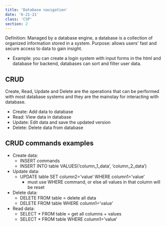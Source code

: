 ```yaml
---
title: 'Database navigation'
date: '6-21-21'
class: 'CSP'
section: 2
---
```


Definition: Managed by a database engine, a database is a collection of organized information stored in a system.
Purpose: allows users' fast and secure access to data to gain insight. 
* Example: you can create a login system with input forms in the html and database for backend, databases can sort and filter user data. 

## CRUD 
Create, Read, Update and Delete are the operations that can be performed with most database systems and they are the mainstay for interacting with database.
* Create: Add data to database
* Read: View data in database 
* Update: Edit data and save the updated version
* Delete: Delete data from database

## CRUD commands examples
* Create data:
  - INSERT commands
  - INSERT INTO table VALUES(‘column_1_data’, ‘column_2_data’)
* Update data:
  - UPDATE table SET column2=’value’ WHERE column1=’value’
    - must use WHERE command, or else all values in that column will be reset
* Delete data: 
  - DELETE FROM table = delete all data
  - DELETE FROM table WHERE column1=’value’
* Read data: 
  - SELECT * FROM table = get all columns + values
  - SELECT * FROM table WHERE column1=’value’
